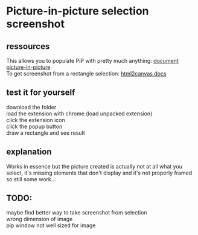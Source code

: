 # Picture-in-picture selection screenshot

## ressources

This allows you to populate PiP with pretty much anything: [document picture-in-picture](https://wicg.github.io/document-picture-in-picture/)  
To get screenshot from a rectangle selection: [html2canvas docs](https://html2canvas.hertzen.com/documentation)

## test it for yourself

download the folder  
load the extension with chrome (load unpacked extension)  
click the extension icon  
click the popup button  
draw a rectangle and see result

## explanation

Works in essence but the picture created is actually
not at all what you select, it's missing elements 
that don't display and it's not properly framed so 
still some work...

## TODO:

maybe find better way to take screenshot from selection  
wrong dimension of image  
pip window not well sized for image  
